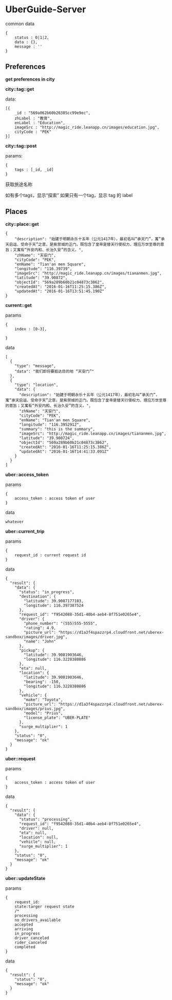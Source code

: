 # UberGuide-Server

common data

```
{
	status : 0|1|2,
	data : {},
	message : ''
}
```

## Preferences

__get preferences in city__

__city::tag::get__

data:

```
[{
	_id : "569a062b60b26385cc99e9ec",
	zhLabel : "教育",
	enLabel : "Education",
	imageSrc : "http://magic_ride.leanapp.cn/images/education.jpg",
	cityCode : "PEK"
}]
```

__city::tag::post__

params: 

```
{
	tags : [_id, _id]
}
```

获取旅途名称

如有多个tags，显示“探索”
如果只有一个tag，显示 tag 的 label

## Places

__city::place::get__

```
{
	"description": "始建于明朝永乐十五年（公元1417年），最初名叫“承天门”，寓“承天启运、受命于天”之意，是紫禁城的正门。既包含了皇帝是替天行使权力、理应万世至尊的意旨；又寓有“外安内和、长治久安”的含义。",
	"zhName": "天安门",
	"cityCode": "PEK",
	"enName": "Tian'an men Square",
	"longitude": "116.39739",
	"imageSrc": "http://magic_ride.leanapp.cn/images/tiananmen.jpg",
	"latitude": "39.90872",
	"objectId": "569a289b60b21c04873c3862",
	"createdAt": "2016-01-16T11:25:15.386Z",
	"updatedAt": "2016-01-16T13:51:45.190Z"
}
```

__current::get__

params

```
{
	index : [0-3],
	
}
```

data

```
[
  {
    "type": "message",
    "data": "我们即将要抵达目的地 “天安门”"
  },
  {
    "type": "location",
    "data": {
      "description": "始建于明朝永乐十五年（公元1417年），最初名叫“承天门”，寓“承天启运、受命于天”之意，是紫禁城的正门。既包含了皇帝是替天行使权力、理应万世至尊的意旨；又寓有“外安内和、长治久安”的含义。",
      "zhName": "天安门",
      "cityCode": "PEK",
      "enName": "Tian'an men Square",
      "longitude": "116.3952912",
      "summary": "this is the summary",
      "imageSrc": "http://magic_ride.leanapp.cn/images/tiananmen.jpg",
      "latitude": "39.908724",
      "objectId": "569a289b60b21c04873c3862",
      "createdAt": "2016-01-16T11:25:15.386Z",
      "updatedAt": "2016-01-16T14:41:33.091Z"
    }
  }
]
```






__uber::access_token__

params

```
{
	access_token : access token of user
}
```

data

```
whatever
```

__uber::current_trip__



params

```
{
	request_id : current request id
}
```

data

```
{
  "result": {
    "data": {
      "status": "in_progress",
      "destination": {
        "latitude": 39.9087177183,
        "longitude": 116.397387524
      },
      "request_id": "f9542088-35d1-40b4-aeb4-8f751e0265e4",
      "driver": {
        "phone_number": "(555)555-5555",
        "rating": 4.9,
        "picture_url": "https://d1a3f4spazzrp4.cloudfront.net/uberex-sandbox/images/driver.jpg",
        "name": "John"
      },
      "pickup": {
        "latitude": 39.9081903646,
        "longitude": 116.3228380886
      },
      "eta": null,
      "location": {
        "latitude": 39.9081903646,
        "bearing": -150,
        "longitude": 116.3228380886
      },
      "vehicle": {
        "make": "Toyota",
        "picture_url": "https://d1a3f4spazzrp4.cloudfront.net/uberex-sandbox/images/prius.jpg",
        "model": "Prius",
        "license_plate": "UBER-PLATE"
      },
      "surge_multiplier": 1
    },
    "status": "0",
    "message": "ok"
  }
}
```

__uber::request__

params

```
{
	access_token : access token of user
}
```

data

```
{
  "result": {
    "data": {
      "status": "processing",
      "request_id": "f9542088-35d1-40b4-aeb4-8f751e0265e4",
      "driver": null,
      "eta": null,
      "location": null,
      "vehicle": null,
      "surge_multiplier": 1
    },
    "status": "0",
    "message": "ok"
  }
}
```

__uber::updateState__

params

```
{
    request_id:
    state:targer request state
    /*
    processing
    no_drivers_available
    accepted
    arriving
    in_progress
    driver_canceled
    rider_canceled
    completed
}
```

data

```
{
  "result": {
    "status": "0",
    "message": "ok"
  }
}
```
